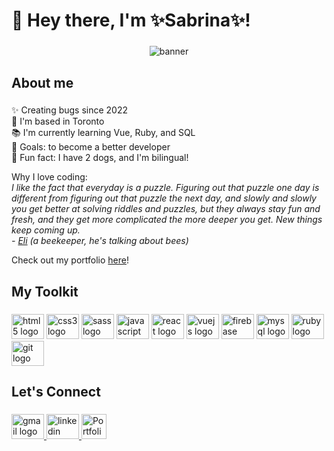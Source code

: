 <h1 align="left">👋 Hey there,  I'm ✨Sabrina✨!</h1>

###

<p align="center" width="100%">
  <img src="https://drive.google.com/uc?id=1Zb7rRomGPDfcPwSrsBHpinu7XXz1Xi1g" alt="banner">
</p>

###

<h2 align="left">About me</h2>

###

<p align="left">✨ Creating bugs since 2022<br>📍 I'm based in Toronto <br>📚 I'm currently learning Vue, Ruby, and SQL<br>🎯 Goals: to become a better developer<br>🎲 Fun fact: I have 2 dogs, and I'm bilingual!

<p>Why I love coding: <br><em>I like the fact that everyday is a puzzle. Figuring out that puzzle one day is different from figuring out that puzzle the next day, and slowly and slowly you get better at solving riddles and puzzles, but they always stay fun and fresh, and they get more complicated the more deeper you get. New things keep coming up.<br>- <a href ="https://www.elisbees.com/" target="_blank" rel="noopener noreferrer">Eli</a> (a beekeeper, he's talking about bees)</em></p>
  
<p align="left">Check out my portfolio <a href ="https://sabrinaistheman.com/" target="_blank" rel="noopener noreferrer">here</a>!</p>

###

<h2 align="left">My Toolkit</h2>

###

<div align="left">
  <img src="https://cdn.jsdelivr.net/gh/devicons/devicon/icons/html5/html5-original.svg" height="40" width="52" alt="html5 logo"  />
  <img src="https://cdn.jsdelivr.net/gh/devicons/devicon/icons/css3/css3-original.svg" height="40" width="52" alt="css3 logo"  />
  <img src="https://cdn.jsdelivr.net/gh/devicons/devicon/icons/sass/sass-original.svg" height="40" width="52" alt="sass logo"  />
  <img src="https://cdn.jsdelivr.net/gh/devicons/devicon/icons/javascript/javascript-original.svg" height="40" width="52" alt="javascript logo"  />
  <img src="https://cdn.jsdelivr.net/gh/devicons/devicon/icons/react/react-original.svg" height="40" width="52" alt="react logo"  />
  <img src="https://cdn.jsdelivr.net/gh/devicons/devicon/icons/vuejs/vuejs-original.svg" height="40" width="52" alt="vuejs logo"  />
  <img src="https://cdn.jsdelivr.net/gh/devicons/devicon/icons/firebase/firebase-plain.svg" height="40" width="52" alt="firebase logo"  />
  <img src="https://cdn.jsdelivr.net/gh/devicons/devicon/icons/mysql/mysql-original.svg" height="40" width="52" alt="mysql logo"  />
  <img src="https://cdn.jsdelivr.net/gh/devicons/devicon/icons/ruby/ruby-original.svg" height="40" width="52" alt="ruby logo"  />
  <img src="https://cdn.jsdelivr.net/gh/devicons/devicon/icons/git/git-original.svg" height="40" width="52" alt="git logo"  />
</div>

###

<h2 align="left">Let's Connect</h2>

###

<div align="left">
  <a href="mailto:sabrinaistheman315@gmail.com" target="_blank" rel="noopener noreferrer">
    <img src="https://raw.githubusercontent.com/maurodesouza/profile-readme-generator/master/src/assets/icons/social/gmail/default.svg" width="52" height="40" alt="gmail logo"  />
  </a>
  <a href="https://www.linkedin.com/in/sabrinaistheman/" target="_blank" rel="noopener noreferrer">
    <img src="https://raw.githubusercontent.com/maurodesouza/profile-readme-generator/master/src/assets/icons/social/linkedin/default.svg" width="52" height="40" alt="linkedin logo"  />
  </a>
  <a href="https://www.sabrinaistheman.com/" target="_blank" rel="noopener noreferrer">
    <img src="https://vectorified.com/images/sky-icon-37.png" width="40" height="40" alt="Portfolio"  />
  </a>
</div>

###
